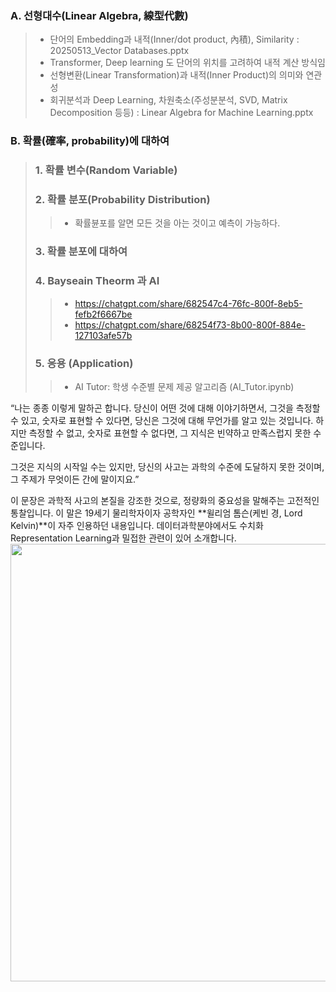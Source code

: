 ### A. 선형대수(Linear Algebra, 線型代數)
> - 단어의 Embedding과 내적(Inner/dot product, 內積), Similarity : 20250513_Vector Databases.pptx
> - Transformer, Deep learning 도 단어의 위치를 고려하여 내적 계산 방식임
> - 선형변환(Linear Transformation)과 내적(Inner Product)의 의미와 연관성
> - 회귀분석과 Deep Learning, 차원축소(주성분분석, SVD, Matrix Decomposition 등등) : Linear Algebra for Machine Learning.pptx

### B. 확률(確率, probability)에 대하여
> ### 1. 확률 변수(Random Variable)
> ### 2. 확률 분포(Probability Distribution)
>> - 확률뷴포를 알면 모든 것을 아는 것이고 예측이 가능하다.
> ### 3. 확률 분포에 대하여
> ### 4. Bayseain Theorm 과 AI
>> - https://chatgpt.com/share/682547c4-76fc-800f-8eb5-fefb2f6667be
>> - https://chatgpt.com/share/68254f73-8b00-800f-884e-127103afe57b
> ### 5. 응용 (Application)
>> - AI Tutor: 학생 수준별 문제 제공 알고리즘 (AI_Tutor.ipynb)


“나는 종종 이렇게 말하곤 합니다.
당신이 어떤 것에 대해 이야기하면서, 그것을 측정할 수 있고, 
숫자로 표현할 수 있다면,
당신은 그것에 대해 무언가를 알고 있는 것입니다.
하지만 측정할 수 없고,
숫자로 표현할 수 없다면,
그 지식은 빈약하고 만족스럽지 못한 수준입니다.

그것은 지식의 시작일 수는 있지만,
당신의 사고는 과학의 수준에 도달하지 못한 것이며,
그 주제가 무엇이든 간에 말이지요.”

이 문장은 과학적 사고의 본질을 강조한 것으로, 정량화의 중요성을 말해주는 고전적인 통찰입니다. 이 말은 19세기 물리학자이자 공학자인 **윌리엄 톰슨(케빈 경, Lord Kelvin)**이 자주 인용하던 내용입니다.
데이터과학분야에서도 수치화 Representation Learning과 밀접한 관련이 있어 소개합니다.
<img src="https://fs-cdn.freshlearn.com/36862/cZr86S5QHmfBjX6RRmPPLordKelvin1280-u8WTD2thUu.jpg" width="700"/>

